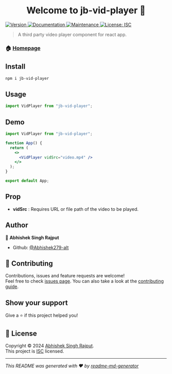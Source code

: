 <h1 align="center">Welcome to jb-vid-player 👋</h1>
<p>
  <a href="https://www.npmjs.com/package/jb-vid-player" target="_blank">
    <img alt="Version" src="https://img.shields.io/npm/v/jb-vid-player.svg">
  </a>
  <a href="https://github.com/Abhishek279-alt/jb-vid-player#readme" target="_blank">
    <img alt="Documentation" src="https://img.shields.io/badge/documentation-yes-brightgreen.svg" />
  </a>
  <a href="https://github.com/Abhishek279-alt/jb-vid-player/graphs/commit-activity" target="_blank">
    <img alt="Maintenance" src="https://img.shields.io/badge/Maintained%3F-yes-green.svg" />
  </a>
  <a href="https://github.com/Abhishek279-alt/jb-vid-player/blob/master/LICENSE" target="_blank">
    <img alt="License: ISC" src="https://img.shields.io/github/license/Abhishek279-alt/jb-vid-player" />
  </a>
</p>

> A third party video player component for react app.

### 🏠 [Homepage](https://github.com/Abhishek279-alt/jb-vid-player)

## Install

```sh
npm i jb-vid-player
```

## Usage

```jsx
import VidPlayer from "jb-vid-player";
```

## Demo

```jsx
import VidPlayer from "jb-vid-player";

function App() {
  return (
    <>
      <VidPlayer vidSrc="video.mp4" />
    </>
  );
}

export default App;
```

## Prop

- **vidSrc** : Requires URL or file path of the video to be played.

## Author

👤 **Abhishek Singh Rajput**

- Github: [@Abhishek279-alt](https://github.com/Abhishek279-alt)

## 🤝 Contributing

Contributions, issues and feature requests are welcome!<br />Feel free to check [issues page](https://github.com/Abhishek279-alt/jb-vid-player/issues). You can also take a look at the [contributing guide](https://github.com/Abhishek279-alt/jb-vid-player/blob/master/CONTRIBUTING.md).

## Show your support

Give a ⭐️ if this project helped you!

## 📝 License

Copyright © 2024 [Abhishek Singh Rajput](https://github.com/Abhishek279-alt).<br />
This project is [ISC](https://github.com/Abhishek279-alt/jb-vid-player/blob/master/LICENSE) licensed.

---

_This README was generated with ❤️ by [readme-md-generator](https://github.com/kefranabg/readme-md-generator)_
